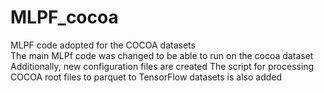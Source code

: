 # MLPF_cocoa
MLPF code adopted for the COCOA datasets \
The main MLPf code was changed to be able to run on the cocoa dataset
Additionally, new configuration files are created
The script for processing COCOA root files  to parquet to TensorFlow datasets is also added
